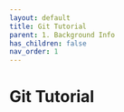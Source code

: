 ```yaml
---
layout: default
title: Git Tutorial
parent: 1. Background Info
has_children: false
nav_order: 1
---
```


# Git Tutorial
